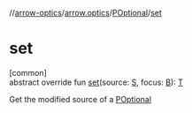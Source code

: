 //[arrow-optics](../../../index.md)/[arrow.optics](../index.md)/[POptional](index.md)/[set](set.md)

# set

[common]\
abstract override fun [set](set.md)(source: [S](index.md), focus: [B](index.md)): [T](index.md)

Get the modified source of a [POptional](index.md)

